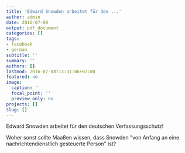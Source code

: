 ```yaml
---
title: 'Edward Snowden arbeitet für den ...'
author: admin
date: 2016-07-08
output: pdf_document
categories: []
tags:
- facebook
- german
subtitle: ''
summary: ''
authors: []
lastmod: 2016-07-08T13:31:06+02:00
featured: no
image:
  caption: ''
  focal_point: ''
  preview_only: no
projects: []
slug: []
---
```

Edward Snowden arbeitet für den deutschen Verfassungsschutz!

Woher sonst sollte Maaßen wissen, dass Snowden  "von Anfang an eine nachrichtendienstlich gesteuerte Person" ist?


